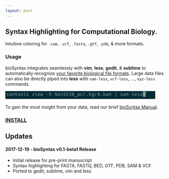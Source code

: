 ```yaml
---
layout: post
---
```


## Syntax Highlighting for Computational Biology.

Intuitive coloring for `.sam`, `.vcf`, `.fasta`, `.gtf`, `.pdb`, & more formats.

<div style="text-align:center">
<script src="https://asciinema.org/a/153567.js" id="asciicast-153567" async></script>
</div>

<!--[<img src="http://biosyntax.org/images/sam-less-2.gif">](images/screens/sam-less.png)
-->

### Usage

bioSyntax integrates seamlessly with **vim**, **less**, **gedit**, & **sublime** to automatically recognize [your favorite biological file formats](man#supported-file-formats). Large data files can also be directly piped into **less** with `sam-less`, `vcf-less`, ..., `xyz-less` commands.

![Example less command](images/sam-less_command.gif)

To gain the most insight from your data, read our brief [bioSyntax Manual](man).

### [INSTALL](install)

## Updates

#### 2017-12-19 - bioSyntax v0.1-beta1 Release

- Initial release for pre-print manuscript
- Syntax highlighting for FASTA, FASTQ, BED, GTF, PDB, SAM & VCF
- Ported to gedit, sublime, vim and less